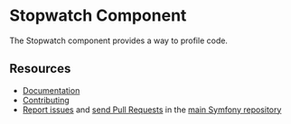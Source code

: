 # Stopwatch Component

The Stopwatch component provides a way to profile code.

## Resources

- [Documentation](https://symfony.com/doc/current/components/stopwatch.html)
- [Contributing](https://symfony.com/doc/current/contributing/table.php)
- [Report issues](https://github.com/symfony/symfony/issues) and
  [send Pull Requests](https://github.com/symfony/symfony/pulls)
  in the [main Symfony repository](https://github.com/symfony/symfony)
